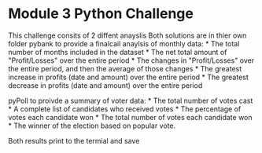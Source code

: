 # Module 3 Python Challenge
This challenge consits of 2 diffent anayslis
Both solutions are in thier own folder
pybank to provide a finalcail anaylsis of monthly data:
    * The total number of months included in the dataset
    * The net total amount of "Profit/Losses" over the entire period
    * The changes in "Profit/Losses" over the entire period, and then the average of those changes
    * The greatest increase in profits (date and amount) over the entire period
    * The greatest decrease in profits (date and amount) over the entire period

pyPoll to proivde a summary of voter data:
    * The total number of votes cast
    * A complete list of candidates who received votes
    * The percentage of votes each candidate won
    * The total number of votes each candidate won
    * The winner of the election based on popular vote.

Both results print to the termial and save 


